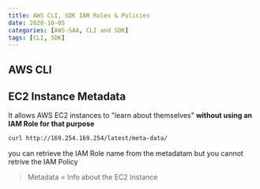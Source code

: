 ```yaml
---
title: AWS CLI, SDK IAM Roles & Policies
date: 2020-10-05
categories: [AWS-SAA, CLI and SDK]
tags: [CLI, SDK]
---
```



## AWS CLI

## EC2 Instance Metadata

It allows AWS EC2 instances to "learn about themselves" **without using an IAM Role for that purpose**

```sh
curl http://169.254.169.254/latest/meta-data/
```

you can retrieve the IAM Role name from the metadatam but you cannot retrive the IAM Policy

> Metadata = Info about the EC2 Instance


